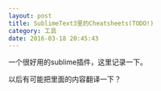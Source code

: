 ```yaml
---
layout: post
title: SublimeText3里的Cheatsheets(TODO!)
category: 工具
date: 2016-03-18 20:45:43
---
```


一个很好用的sublime插件，这里记录一下。

以后有可能把里面的内容翻译一下？
